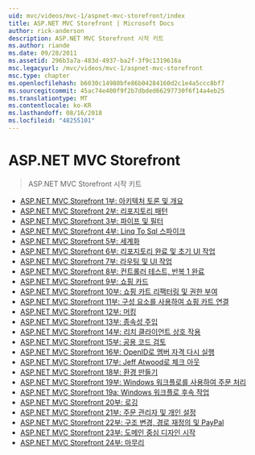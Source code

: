 ```yaml
---
uid: mvc/videos/mvc-1/aspnet-mvc-storefront/index
title: ASP.NET MVC Storefront | Microsoft Docs
author: rick-anderson
description: ASP.NET MVC Storefront 시작 키트
ms.author: riande
ms.date: 09/28/2011
ms.assetid: 296b3a7a-483d-4937-ba2f-3f9c1319616a
msc.legacyurl: /mvc/videos/mvc-1/aspnet-mvc-storefront
msc.type: chapter
ms.openlocfilehash: b6030c14980bfe86b04284160d2c1e4a5ccc8bf7
ms.sourcegitcommit: 45ac74e400f9f2b7dbded66297730f6f14a4eb25
ms.translationtype: MT
ms.contentlocale: ko-KR
ms.lasthandoff: 08/16/2018
ms.locfileid: "48255101"
---
```

<a name="aspnet-mvc-storefront"></a>ASP.NET MVC Storefront
====================
> ASP.NET MVC Storefront 시작 키트


- [ASP.NET MVC Storefront 1부: 아키텍처 토론 및 개요](aspnet-mvc-storefront-part-1-architectural-discussion-and-overview.md)
- [ASP.NET MVC Storefront 2부: 리포지토리 패턴](aspnet-mvc-storefront-part-2-the-repository-pattern.md)
- [ASP.NET MVC Storefront 3부: 파이프 및 필터](aspnet-mvc-storefront-part-3-pipes-and-filters.md)
- [ASP.NET MVC Storefront 4부: Linq To Sql 스파이크](aspnet-mvc-storefront-part-4-linq-to-sql-spike.md)
- [ASP.NET MVC Storefront 5부: 세계화](aspnet-mvc-storefront-part-5-globalization.md)
- [ASP.NET MVC Storefront 6부: 리포지토리 완료 및 초기 UI 작업](aspnet-mvc-storefront-part-6-finishing-the-repository-and-initial-ui-work.md)
- [ASP.NET MVC Storefront 7부: 라우팅 및 UI 작업](aspnet-mvc-storefront-part-7-routing-and-ui-work.md)
- [ASP.NET MVC Storefront 8부: 컨트롤러 테스트, 반복 1 완료](aspnet-mvc-storefront-part-8-testing-controllers-iteration-1-complete.md)
- [ASP.NET MVC Storefront 9부: 쇼핑 카드](aspnet-mvc-storefront-part-9-the-shopping-cart.md)
- [ASP.NET MVC Storefront 10부: 쇼핑 카트 리팩터링 및 권한 부여](aspnet-mvc-storefront-part-10-shopping-cart-refactor-and-authorization.md)
- [ASP.NET MVC Storefront 11부: 구성 요소를 사용하여 쇼핑 카트 연결](aspnet-mvc-storefront-part-11-hooking-up-the-shopping-cart-and-using-components.md)
- [ASP.NET MVC Storefront 12부: 머킹](aspnet-mvc-storefront-part-12-mocking.md)
- [ASP.NET MVC Storefront 13부: 종속성 주입](aspnet-mvc-storefront-part-13-dependency-injection.md)
- [ASP.NET MVC Storefront 14부: 리치 클라이언트 상호 작용](aspnet-mvc-storefront-part-14-rich-client-interaction.md)
- [ASP.NET MVC Storefront 15부: 공용 코드 검토](aspnet-mvc-storefront-part-15-public-code-review.md)
- [ASP.NET MVC Storefront 16부: OpenID로 멤버 자격 다시 실행](aspnet-mvc-storefront-part-16-membership-redo-with-openid.md)
- [ASP.NET MVC Storefront 17부: Jeff Atwood로 체크 아웃](aspnet-mvc-storefront-part-17-checkout-with-jeff-atwood.md)
- [ASP.NET MVC Storefront 18부: 환경 만들기](aspnet-mvc-storefront-part-18-creating-an-experience.md)
- [ASP.NET MVC Storefront 19부: Windows 워크플로를 사용하여 주문 처리](aspnet-mvc-storefront-part-19-processing-orders-with-windows-workflow.md)
- [ASP.NET MVC Storefront 19a: Windows 워크플로 후속 작업](aspnet-mvc-storefront-part-19a-windows-workflow-followup.md)
- [ASP.NET MVC Storefront 20부: 로깅](aspnet-mvc-storefront-part-20-logging.md)
- [ASP.NET MVC Storefront 21부: 주문 관리자 및 개인 설정](aspnet-mvc-storefront-part-21-order-manager-and-personalization.md)
- [ASP.NET MVC Storefront 22부: 구조 변경, 경로 재정의 및 PayPal](aspnet-mvc-storefront-part-22-restructuring-rerouting-and-paypal.md)
- [ASP.NET MVC Storefront 23부: 도메인 중심 디자인 시작](aspnet-mvc-storefront-part-23-getting-started-with-domain-driven-design.md)
- [ASP.NET MVC Storefront 24부: 마무리](aspnet-mvc-storefront-part-24-finis.md)
